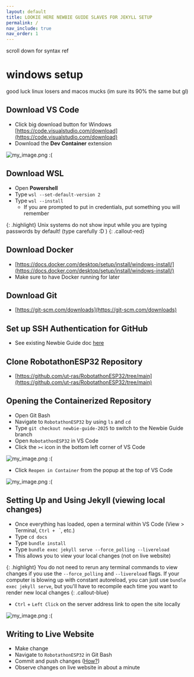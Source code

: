 ```yaml
---
layout: default
title: LOOKIE HERE NEWBIE GUIDE SLAVES FOR JEKYLL SETUP
permalink: /
nav_include: true
nav_order: 1
---
```


scroll down for syntax ref

# windows setup
good luck linux losers and macos mucks (im sure its 90% the same but gl)

## Download VS Code 
- Click big download button for Windows
[https://code.visualstudio.com/download](https://code.visualstudio.com/download)        
- Download the **Dev Container** extension

<img src="{{ '/_assets/images/dev_container.png' | prepend: site.baseurl }}" alt="my_image.png :(">

## Download WSL
- Open **Powershell**
- Type `wsl --set-default-version 2`
- Type `wsl --install`
   - If you are prompted to put in credentials, put something you will remember

{: .highlight}
Unix systems do not show input while you are typing passwords by default! (type carefully :D ) 
{: .callout-red}

## Download Docker
- [https://docs.docker.com/desktop/setup/install/windows-install/](https://docs.docker.com/desktop/setup/install/windows-install/)
- Make sure to have Docker running for later

## Download Git
- [https://git-scm.com/downloads](https://git-scm.com/downloads)

## Set up SSH Authentication for GitHub
- See existing Newbie Guide doc [here](https://ut-ras.github.io/RobotathonESP32/getting-started/environment-setup/windows-setup#set-up-git-ssh-authentication)

## Clone RobotathonESP32 Repository 
- [https://github.com/ut-ras/RobotathonESP32/tree/main](https://github.com/ut-ras/RobotathonESP32/tree/main)


## Opening the Containerized Repository
* Open Git Bash
* Navigate to `RobotathonESP32` by using `ls` and `cd`
* Type `git checkout newbie-guide-2025` to switch to the Newbie Guide branch
* Open `RobotathonESP32` in VS Code
* Click the `><` icon in the bottom left corner of VS Code

<img src="{{ '/_assets/images/the_vscode_thing.png' | prepend: site.baseurl }}" alt="my_image.png :(">

* Click `Reopen in Container` from the popup at the top of VS Code

<img src="{{ '/_assets/images/reopen.png' | prepend: site.baseurl }}" alt="my_image.png :(">

## Setting Up and Using Jekyll (viewing local changes)
* Once everything has loaded, open a terminal within VS Code (View > Terminal, `Ctrl + ` `, etc.)
* Type `cd docs`
* Type `bundle install`
* Type `bundle exec jekyll serve --force_polling --livereload`
* This allows you to view your local changes (not on live website)

{: .highlight}
You do not need to rerun any terminal commands to view changes if you use the `--force_polling` and `--livereload` flags. If your computer is blowing up with constant autoreload, you can just use `bundle exec jekyll serve`, but you'll have to recompile each time you want to render new local changes 
{: .callout-blue}

* `Ctrl` + `Left Click` on the server address link to open the site locally
<img src="{{ '/_assets/images/server_link.png' | prepend: site.baseurl }}" alt="my_image.png :(">

## Writing to Live Website
* Make change
* Navigate to `RobotathonESP32` in Git Bash
* Commit and push changes ([How?](https://ut-ras.github.io/RobotathonESP32/getting-started/git))
* Observe changes on live website in about a minute